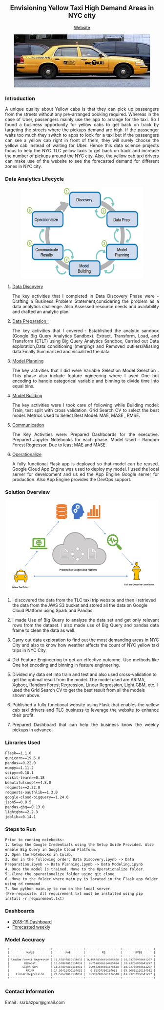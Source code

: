 <h2 align="center">Envisioning Yellow Taxi High Demand Areas in NYC city</h2>
<p align="center"> <a href="https://deploy-flask-266818.appspot.com/">Website</a> </p>


<p align="center">
<img src="https://github.com/ssrbazpur/Envisioning-Yellow-Taxi-High-Demand-Areas-in-NYC-city/blob/master/Screenshots/nyc%20taxi.jpg?raw=true"/>
</p>

<h3> Introduction</h3>
<p align="justify">A unique quality about Yellow cabs is that they can pick up passengers from the streets without any pre-arranged booking required. Whereas in the case of Uber, passengers mainly use the app to arrange for the taxi. So I found a business opportunity for yellow cabs to get back on track by targeting the streets where the pickups demand are high. If the passenger waits too much they switch to apps to look for a taxi but if the passengers can see a yellow cab right in front of them, they will surely choose the yellow cab instead of waiting for Uber. Hence this data science projects focus to help the NYC TLC yellow taxis to get back on track and increase the number of pickups
around the NYC city. Also, the yellow cab taxi drivers can make use of the website to see the forecasted demand for different zones in NYC city.</p>


<h3> Data Analytics Lifecycle </h3>
<p align="center">
<img width=400 height=300 src="https://github.com/ssrbazpur/Envisioning-Yellow-Taxi-High-Demand-Areas-in-NYC-city/blob/master/Screenshots/Data%20lifecycle.PNG?raw=true"/ >
  </p>
  <p align="justify">
<ol> <li> <a href="https://nbviewer.jupyter.org/github/ssrbazpur/Envisioning-Yellow-Taxi-High-Demand-Areas-in-NYC-city/blob/master/Data_Discovery.ipynb">Data Discovery</a><p align="justify">  The key activities that I completed in Data Discovery Phase were - Drafting a Business Problem Statement,considering the problem as a data analytics challenge. Also Assessed resource needs and availability and drafted an analytic plan.</p>
 </li>
  
  <li><a href="https://nbviewer.jupyter.org/github/ssrbazpur/Envisioning-Yellow-Taxi-High-Demand-Areas-in-NYC-city/blob/master/Data_Preparation.ipynb"> Data Preparation : </a></li><p align="justify"> The key activities that I covered :
 Established the analytic sandbox (Google Big Query Analytics Sandbox).
 Extract, Transform, Load, and Transform (ETLT) using Big Query Analytics Sandbox,
 Carried out Data exploration,Data conditioning (merging) and Removed outliers/Missing data.Finally Summarized and visualized the data
</p>
  <li> <a href="https://nbviewer.jupyter.org/github/ssrbazpur/Envisioning-Yellow-Taxi-High-Demand-Areas-in-NYC-city/blob/master/Model_Planning.ipynb">Model Planning </a></li> <p align="justify"> The key activities that I did were
Variable Selection
Model Selection . This phase also include feature ngineering where I used One hot encoding to handle categorical variable and binning to divide time into equal bins.   </p>

  <li><a href="https://nbviewer.jupyter.org/github/ssrbazpur/Envisioning-Yellow-Taxi-High-Demand-Areas-in-NYC-city/blob/master/Model_Building.ipynb"> Model Building </a></li><p align="justify">The key activities were
I took care of following while Building model:
Train, test spilt with cross validation.
Grid Search CV to select the best model.
Metrics Used to Select Best Model: MAE, MASE , RMSE.</p>
  <li> <a href="https://github.com/ssrbazpur/Envisioning-Yellow-Taxi-High-Demand-Areas-in-NYC-city/tree/master/Communication"/>Communication</a> </li><p align="justify">The Key Activities were:
Prepared Dashboards for the executive.
Prepared Jupyter Notebooks for each phase.
Model Used -  Random Forest Regressor.
Due to least MAE and MASE.</p>
<li> <a href="https://github.com/ssrbazpur/Envisioning-Yellow-Taxi-High-Demand-Areas-in-NYC-city/tree/master/Operationalize/Flask%20app">Operationalize</a> </li><p align="justify">A fully functional Flask app is deployed so that model can be reused.
 Google Cloud App Engine was used to deploy my model. 
 I used the local server for development and us ed the App Engine Google server for production. Also App Engine provides the DevOps support.</p>
 

  </ol>
  </p>
 


<h3> Solution Overview </h3>
<p align="center">
<IMG height=300 width=500 SRC="https://github.com/ssrbazpur/Envisioning-Yellow-Taxi-High-Demand-Areas-in-NYC-city/raw/master/Screenshots/Communication.png?raw=true"/></p>
<ol>
  <li><p align="justify">

I discovered the data from the TLC taxi trip website and then I retrieved the data from the AWS S3 bucket and stored all the data on Google Cloud Platform using Spark and Pandas.</p></li>
  <li><p align="justify">
I made Use of Big Query to analyze the data set and get only relevant rows from the dataset. I also made use of Big Query and pandas data frame to clean the data as well.</p></li>
  <li><p align="justify">
Carry out data exploration to find out the most demanding areas in NYC City and also to know how weather affects the count of NYC yellow taxi trips in NYC City.</p></li>
  <li><p align="justify">
Did Feature Engineering to get an effective outcome. Use methods like One hot encoding and binning in feature engineering.</li>
</p>  <li><p align="justify">
    
 Divided my data set into train and test and also used cross-validation to get the optimal result from the model. The model used are ARIMA, Xgboot, Random Forest Regression, Linear Regression, Light GBM, etc. I used the Grid Search CV to get the best result from all the models shown above. </p></li>
<li><p align="justify">
Published a fully functional website using Flask that enables the yellow cab taxi drivers and TLC business to leverage the website to enhance their profit.</p></li>
<li><p align="justify">
  Prepared Dashboard that can help the business know the weekly pickups in advance.</p></li>
</ol>

<h3> Libraries Used </h3>

```
Flask==1.1.0
gunicorn==19.6.0	
pandas==0.22.0
numpy==1.11.2
scipy==0.18.1
scikit-learn>=0.18
beautifulsoup4==4.8.0
requests==2.22.0
requests-oauthlib==1.3.0
google-cloud-bigquery==1.24.0
json5==0.8.5
pandas-gbq==0.13.0
lightgbm==2.2.3
joblib==0.14.1
```

<h3> Steps to Run </h3>

```
Prior to running notebooks:
1. Setup the Google Credentials using the Setup Guide Provided. Also enable Big Query in Google Cloud Platform.
2. Open the Notebooks in Colab.
3. Run in the following order: Data Discovery.ipynb -> Data Preparation.ipynb -> Data Planning.ipynb -> Data Modeling.ipynb 
4. Once the model is trained. Move to the Operationalize folder.
5. Clone the operationalize folder using git clone.
6. Move to the folder where main.py is located in the Flask app folder using cd command.
7. Run python main.py to run on the local server. 
(Pre-requisite: All requirement.txt must be installed using pip install -r requirement.txt)

```
<h3> Dashboards </h3>
  <p align="center">
  <ul><li><a href="https://datastudio.google.com/reporting/41194526-9091-407c-8409-030039ccaf87/page/AquJB">2018-19 Dashboard</a> </li>
    <li><a href="https://datastudio.google.com/reporting/e73c735b-cf23-48ab-9c02-0563df4fa205/page/1M"> Forecasted weekly </a></li>
    </ul>


</p>

 <h3> Model Accuracy </h3>
  <p align="center">
  <img  src="https://github.com/ssrbazpur/Envisioning-Yellow-Taxi-High-Demand-Areas-in-NYC-city/blob/master/Screenshots/Model%20Accuracy.png?raw=true"/>


</p>

<h3> Contact Information </h3>
<p align="justify">
Email : ssrbazpur@gmail.com</p>

